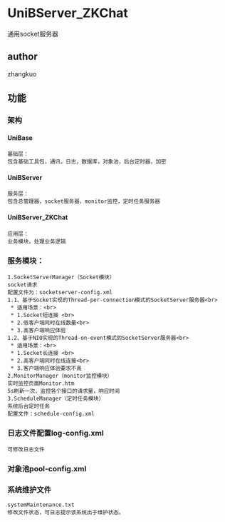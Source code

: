 # UniBServer_ZKChat
通用socket服务器
## author
zhangkuo
## 功能
### 架构
#### UniBase
    基础层：
    包含基础工具包，通讯，日志，数据库，对象池，后台定时器，加密
#### UniBServer
    服务层：
    包含总管理器，socket服务器，monitor监控，定时任务服务器
#### UniBServer_ZKChat
    应用层：
    业务模块，处理业务逻辑
### 服务模块：
	1.SocketServerManager（Socket模块）
	socket请求
	配置文件为：socketserver-config.xml
	1.1、基于Socket实现的Thread-per-connection模式的SocketServer服务器<br>
     * 适用场景：<br>
     * 1.Socket短连接 <br>
     * 2.低客户端同时在线数量<br>
     * 3.高客户端响应体验
    1.2、基于NIO实现的Thread-on-event模式的SocketServer服务器<br>
     * 适用场景：<br>
     * 1.Socket长连接 <br>
     * 2.高客户端同时在线连接<br>
     * 3.客户端响应体验要求不高
	2.MonitorManager（monitor监控模块）
	实时监控页面Monitor.htm
	5s刷新一次，监控各个接口的请求量，响应时间
	3.ScheduleManager（定时任务模块）
    系统后台定时任务
    配置文件：schedule-config.xml
### 日志文件配置log-config.xml
    可修改日志文件
### 对象池pool-config.xml

### 系统维护文件
    systemMaintenance.txt
    修改文件状态，可日志提示该系统出于维护状态。
